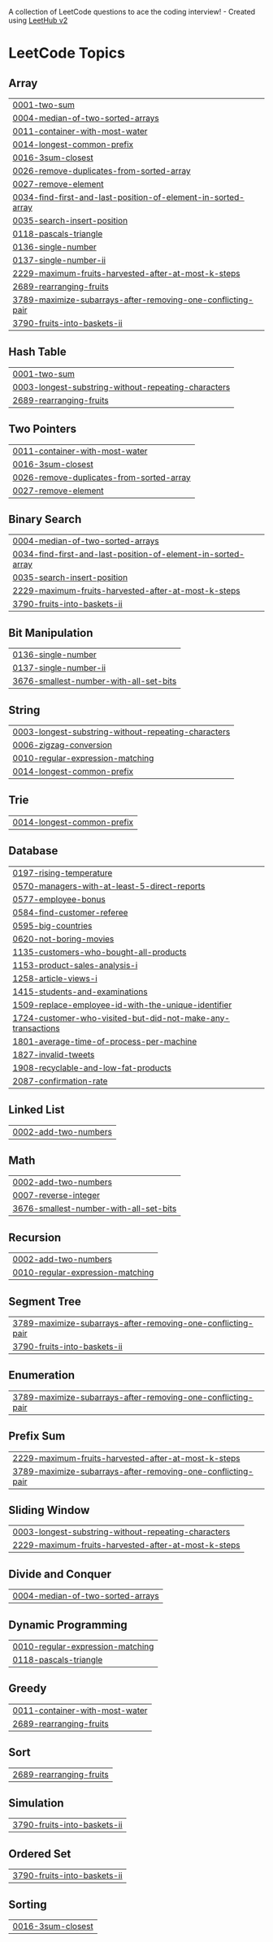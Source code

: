 A collection of LeetCode questions to ace the coding interview! - Created using [LeetHub v2](https://github.com/arunbhardwaj/LeetHub-2.0)
<!---LeetCode Topics Start-->
# LeetCode Topics
## Array
|  |
| ------- |
| [0001-two-sum](https://github.com/MayankGupta-7/Leetcode-Solutions/tree/master/0001-two-sum) |
| [0004-median-of-two-sorted-arrays](https://github.com/MayankGupta-7/Leetcode-Solutions/tree/master/0004-median-of-two-sorted-arrays) |
| [0011-container-with-most-water](https://github.com/MayankGupta-7/Leetcode-Solutions/tree/master/0011-container-with-most-water) |
| [0014-longest-common-prefix](https://github.com/MayankGupta-7/Leetcode-Solutions/tree/master/0014-longest-common-prefix) |
| [0016-3sum-closest](https://github.com/MayankGupta-7/Leetcode-Solutions/tree/master/0016-3sum-closest) |
| [0026-remove-duplicates-from-sorted-array](https://github.com/MayankGupta-7/Leetcode-Solutions/tree/master/0026-remove-duplicates-from-sorted-array) |
| [0027-remove-element](https://github.com/MayankGupta-7/Leetcode-Solutions/tree/master/0027-remove-element) |
| [0034-find-first-and-last-position-of-element-in-sorted-array](https://github.com/MayankGupta-7/Leetcode-Solutions/tree/master/0034-find-first-and-last-position-of-element-in-sorted-array) |
| [0035-search-insert-position](https://github.com/MayankGupta-7/Leetcode-Solutions/tree/master/0035-search-insert-position) |
| [0118-pascals-triangle](https://github.com/MayankGupta-7/Leetcode-Solutions/tree/master/0118-pascals-triangle) |
| [0136-single-number](https://github.com/MayankGupta-7/Leetcode-Solutions/tree/master/0136-single-number) |
| [0137-single-number-ii](https://github.com/MayankGupta-7/Leetcode-Solutions/tree/master/0137-single-number-ii) |
| [2229-maximum-fruits-harvested-after-at-most-k-steps](https://github.com/MayankGupta-7/Leetcode-Solutions/tree/master/2229-maximum-fruits-harvested-after-at-most-k-steps) |
| [2689-rearranging-fruits](https://github.com/MayankGupta-7/Leetcode-Solutions/tree/master/2689-rearranging-fruits) |
| [3789-maximize-subarrays-after-removing-one-conflicting-pair](https://github.com/MayankGupta-7/Leetcode-Solutions/tree/master/3789-maximize-subarrays-after-removing-one-conflicting-pair) |
| [3790-fruits-into-baskets-ii](https://github.com/MayankGupta-7/Leetcode-Solutions/tree/master/3790-fruits-into-baskets-ii) |
## Hash Table
|  |
| ------- |
| [0001-two-sum](https://github.com/MayankGupta-7/Leetcode-Solutions/tree/master/0001-two-sum) |
| [0003-longest-substring-without-repeating-characters](https://github.com/MayankGupta-7/Leetcode-Solutions/tree/master/0003-longest-substring-without-repeating-characters) |
| [2689-rearranging-fruits](https://github.com/MayankGupta-7/Leetcode-Solutions/tree/master/2689-rearranging-fruits) |
## Two Pointers
|  |
| ------- |
| [0011-container-with-most-water](https://github.com/MayankGupta-7/Leetcode-Solutions/tree/master/0011-container-with-most-water) |
| [0016-3sum-closest](https://github.com/MayankGupta-7/Leetcode-Solutions/tree/master/0016-3sum-closest) |
| [0026-remove-duplicates-from-sorted-array](https://github.com/MayankGupta-7/Leetcode-Solutions/tree/master/0026-remove-duplicates-from-sorted-array) |
| [0027-remove-element](https://github.com/MayankGupta-7/Leetcode-Solutions/tree/master/0027-remove-element) |
## Binary Search
|  |
| ------- |
| [0004-median-of-two-sorted-arrays](https://github.com/MayankGupta-7/Leetcode-Solutions/tree/master/0004-median-of-two-sorted-arrays) |
| [0034-find-first-and-last-position-of-element-in-sorted-array](https://github.com/MayankGupta-7/Leetcode-Solutions/tree/master/0034-find-first-and-last-position-of-element-in-sorted-array) |
| [0035-search-insert-position](https://github.com/MayankGupta-7/Leetcode-Solutions/tree/master/0035-search-insert-position) |
| [2229-maximum-fruits-harvested-after-at-most-k-steps](https://github.com/MayankGupta-7/Leetcode-Solutions/tree/master/2229-maximum-fruits-harvested-after-at-most-k-steps) |
| [3790-fruits-into-baskets-ii](https://github.com/MayankGupta-7/Leetcode-Solutions/tree/master/3790-fruits-into-baskets-ii) |
## Bit Manipulation
|  |
| ------- |
| [0136-single-number](https://github.com/MayankGupta-7/Leetcode-Solutions/tree/master/0136-single-number) |
| [0137-single-number-ii](https://github.com/MayankGupta-7/Leetcode-Solutions/tree/master/0137-single-number-ii) |
| [3676-smallest-number-with-all-set-bits](https://github.com/MayankGupta-7/Leetcode-Solutions/tree/master/3676-smallest-number-with-all-set-bits) |
## String
|  |
| ------- |
| [0003-longest-substring-without-repeating-characters](https://github.com/MayankGupta-7/Leetcode-Solutions/tree/master/0003-longest-substring-without-repeating-characters) |
| [0006-zigzag-conversion](https://github.com/MayankGupta-7/Leetcode-Solutions/tree/master/0006-zigzag-conversion) |
| [0010-regular-expression-matching](https://github.com/MayankGupta-7/Leetcode-Solutions/tree/master/0010-regular-expression-matching) |
| [0014-longest-common-prefix](https://github.com/MayankGupta-7/Leetcode-Solutions/tree/master/0014-longest-common-prefix) |
## Trie
|  |
| ------- |
| [0014-longest-common-prefix](https://github.com/MayankGupta-7/Leetcode-Solutions/tree/master/0014-longest-common-prefix) |
## Database
|  |
| ------- |
| [0197-rising-temperature](https://github.com/MayankGupta-7/Leetcode-Solutions/tree/master/0197-rising-temperature) |
| [0570-managers-with-at-least-5-direct-reports](https://github.com/MayankGupta-7/Leetcode-Solutions/tree/master/0570-managers-with-at-least-5-direct-reports) |
| [0577-employee-bonus](https://github.com/MayankGupta-7/Leetcode-Solutions/tree/master/0577-employee-bonus) |
| [0584-find-customer-referee](https://github.com/MayankGupta-7/Leetcode-Solutions/tree/master/0584-find-customer-referee) |
| [0595-big-countries](https://github.com/MayankGupta-7/Leetcode-Solutions/tree/master/0595-big-countries) |
| [0620-not-boring-movies](https://github.com/MayankGupta-7/Leetcode-Solutions/tree/master/0620-not-boring-movies) |
| [1135-customers-who-bought-all-products](https://github.com/MayankGupta-7/Leetcode-Solutions/tree/master/1135-customers-who-bought-all-products) |
| [1153-product-sales-analysis-i](https://github.com/MayankGupta-7/Leetcode-Solutions/tree/master/1153-product-sales-analysis-i) |
| [1258-article-views-i](https://github.com/MayankGupta-7/Leetcode-Solutions/tree/master/1258-article-views-i) |
| [1415-students-and-examinations](https://github.com/MayankGupta-7/Leetcode-Solutions/tree/master/1415-students-and-examinations) |
| [1509-replace-employee-id-with-the-unique-identifier](https://github.com/MayankGupta-7/Leetcode-Solutions/tree/master/1509-replace-employee-id-with-the-unique-identifier) |
| [1724-customer-who-visited-but-did-not-make-any-transactions](https://github.com/MayankGupta-7/Leetcode-Solutions/tree/master/1724-customer-who-visited-but-did-not-make-any-transactions) |
| [1801-average-time-of-process-per-machine](https://github.com/MayankGupta-7/Leetcode-Solutions/tree/master/1801-average-time-of-process-per-machine) |
| [1827-invalid-tweets](https://github.com/MayankGupta-7/Leetcode-Solutions/tree/master/1827-invalid-tweets) |
| [1908-recyclable-and-low-fat-products](https://github.com/MayankGupta-7/Leetcode-Solutions/tree/master/1908-recyclable-and-low-fat-products) |
| [2087-confirmation-rate](https://github.com/MayankGupta-7/Leetcode-Solutions/tree/master/2087-confirmation-rate) |
## Linked List
|  |
| ------- |
| [0002-add-two-numbers](https://github.com/MayankGupta-7/Leetcode-Solutions/tree/master/0002-add-two-numbers) |
## Math
|  |
| ------- |
| [0002-add-two-numbers](https://github.com/MayankGupta-7/Leetcode-Solutions/tree/master/0002-add-two-numbers) |
| [0007-reverse-integer](https://github.com/MayankGupta-7/Leetcode-Solutions/tree/master/0007-reverse-integer) |
| [3676-smallest-number-with-all-set-bits](https://github.com/MayankGupta-7/Leetcode-Solutions/tree/master/3676-smallest-number-with-all-set-bits) |
## Recursion
|  |
| ------- |
| [0002-add-two-numbers](https://github.com/MayankGupta-7/Leetcode-Solutions/tree/master/0002-add-two-numbers) |
| [0010-regular-expression-matching](https://github.com/MayankGupta-7/Leetcode-Solutions/tree/master/0010-regular-expression-matching) |
## Segment Tree
|  |
| ------- |
| [3789-maximize-subarrays-after-removing-one-conflicting-pair](https://github.com/MayankGupta-7/Leetcode-Solutions/tree/master/3789-maximize-subarrays-after-removing-one-conflicting-pair) |
| [3790-fruits-into-baskets-ii](https://github.com/MayankGupta-7/Leetcode-Solutions/tree/master/3790-fruits-into-baskets-ii) |
## Enumeration
|  |
| ------- |
| [3789-maximize-subarrays-after-removing-one-conflicting-pair](https://github.com/MayankGupta-7/Leetcode-Solutions/tree/master/3789-maximize-subarrays-after-removing-one-conflicting-pair) |
## Prefix Sum
|  |
| ------- |
| [2229-maximum-fruits-harvested-after-at-most-k-steps](https://github.com/MayankGupta-7/Leetcode-Solutions/tree/master/2229-maximum-fruits-harvested-after-at-most-k-steps) |
| [3789-maximize-subarrays-after-removing-one-conflicting-pair](https://github.com/MayankGupta-7/Leetcode-Solutions/tree/master/3789-maximize-subarrays-after-removing-one-conflicting-pair) |
## Sliding Window
|  |
| ------- |
| [0003-longest-substring-without-repeating-characters](https://github.com/MayankGupta-7/Leetcode-Solutions/tree/master/0003-longest-substring-without-repeating-characters) |
| [2229-maximum-fruits-harvested-after-at-most-k-steps](https://github.com/MayankGupta-7/Leetcode-Solutions/tree/master/2229-maximum-fruits-harvested-after-at-most-k-steps) |
## Divide and Conquer
|  |
| ------- |
| [0004-median-of-two-sorted-arrays](https://github.com/MayankGupta-7/Leetcode-Solutions/tree/master/0004-median-of-two-sorted-arrays) |
## Dynamic Programming
|  |
| ------- |
| [0010-regular-expression-matching](https://github.com/MayankGupta-7/Leetcode-Solutions/tree/master/0010-regular-expression-matching) |
| [0118-pascals-triangle](https://github.com/MayankGupta-7/Leetcode-Solutions/tree/master/0118-pascals-triangle) |
## Greedy
|  |
| ------- |
| [0011-container-with-most-water](https://github.com/MayankGupta-7/Leetcode-Solutions/tree/master/0011-container-with-most-water) |
| [2689-rearranging-fruits](https://github.com/MayankGupta-7/Leetcode-Solutions/tree/master/2689-rearranging-fruits) |
## Sort
|  |
| ------- |
| [2689-rearranging-fruits](https://github.com/MayankGupta-7/Leetcode-Solutions/tree/master/2689-rearranging-fruits) |
## Simulation
|  |
| ------- |
| [3790-fruits-into-baskets-ii](https://github.com/MayankGupta-7/Leetcode-Solutions/tree/master/3790-fruits-into-baskets-ii) |
## Ordered Set
|  |
| ------- |
| [3790-fruits-into-baskets-ii](https://github.com/MayankGupta-7/Leetcode-Solutions/tree/master/3790-fruits-into-baskets-ii) |
## Sorting
|  |
| ------- |
| [0016-3sum-closest](https://github.com/MayankGupta-7/Leetcode-Solutions/tree/master/0016-3sum-closest) |
<!---LeetCode Topics End-->
